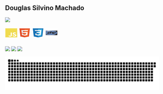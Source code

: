 

## Douglas Silvino Machado
 <div>
  <!--<a href="https://github.com/douglassilvino">
  <img height="180em" src="https://github-readme-stats.vercel.app/api?username=douglassilvino&show_icons=true&theme=dracula&include_all_commits=true&count_private=true"/> -->
  <img height="180em" src="https://github-readme-stats.vercel.app/api/top-langs/?username=douglassilvino&layout=compact&langs_count=16&theme=dracula"/>
<div>
<div style="display: inline_block"><br>
  <img align="center" alt="douglas-Js" height="30" width="40" src="https://raw.githubusercontent.com/devicons/devicon/master/icons/javascript/javascript-plain.svg">
  <img align="center" alt="douglas-HTML" height="30" width="40" src="https://raw.githubusercontent.com/devicons/devicon/master/icons/html5/html5-original.svg">
  <img align="center" alt="douglas-CSS" height="30" width="40" src="https://raw.githubusercontent.com/devicons/devicon/master/icons/css3/css3-original.svg">
   <img align="center" alt="douglas-PhP" height="30" width="40" src="https://raw.githubusercontent.com/devicons/devicon/master/icons/php/php-original.svg">

</div>
  
  ##
 
<div> 
    <a href="https://instagram.com/doug_silvino/" target="_blank"><img src="https://img.shields.io/badge/-Instagram-%23E4405F?style=for-the-badge&logo=instagram&logoColor=white" target="_blank"></a>
  <a href = "mailto: douglasm300@gmail.com"><img src="https://img.shields.io/badge/-Gmail-%23333?style=for-the-badge&logo=gmail&logoColor=white" target="_blank"></a>
  <a href="https://www.linkedin.com/in/douglas-machado-962b47180/" target="_blank"><img src="https://img.shields.io/badge/-LinkedIn-%230077B5?style=for-the-badge&logo=linkedin&logoColor=white" target="_blank"></a> 

  ![Snake animation](https://github.com/douglassilvino/douglassilvino/blob/output/github-contribution-grid-snake.svg)

</div>
